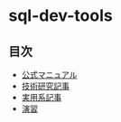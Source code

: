 # sql-dev-tools

## 目次
- [公式マニュアル](./guide/README.md)
- [技術研究記事](./study/README.md)
- [実用系記事](./useful/README.md)
- [演習](./work/README.md)

